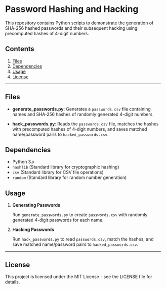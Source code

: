 # Password Hashing and Hacking

This repository contains Python scripts to demonstrate the generation of SHA-256 hashed passwords and their subsequent hacking using precomputed hashes of 4-digit numbers.

## Contents

1. [Files](#files)
2. [Dependencies](#dependencies)
3. [Usage](#usage)
4. [License](#license)

---

## Files

- **generate_passwords.py**: Generates a `passwords.csv` file containing names and SHA-256 hashes of randomly generated 4-digit numbers.
  
- **hack_passwords.py**: Reads the `passwords.csv` file, matches the hashes with precomputed hashes of 4-digit numbers, and saves matched name/password pairs to `hacked_passwords.csv`.

## Dependencies

- Python 3.x
- `hashlib` (Standard library for cryptographic hashing)
- `csv` (Standard library for CSV file operations)
- `random` (Standard library for random number generation)

## Usage

1. **Generating Passwords**

   Run `generate_passwords.py` to create `passwords.csv` with randomly generated 4-digit passwords for each name.

2. **Hacking Passwords**

   Run `hack_passwords.py` to read `passwords.csv`, match the hashes, and save matched name/password pairs to `hacked_passwords.csv`.

---

## License

This project is licensed under the MIT License - see the LICENSE file for details.
